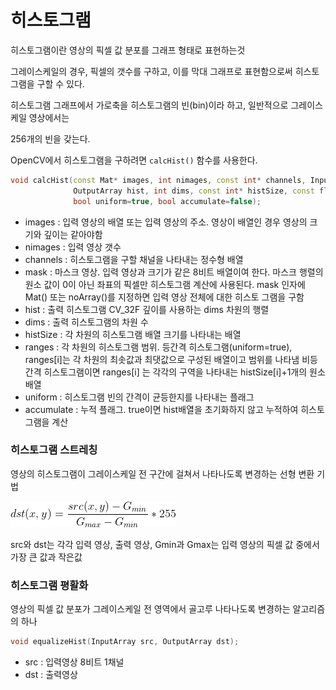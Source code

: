 # 히스토그램

히스토그램이란 영상의 픽셀 값 분포를 그래프 형태로 표현하는것

그레이스케일의 경우, 픽셀의 갯수를 구하고, 이를 막대 그래프로 표현함으로써 히스토그램을 구할 수 있다.

히스토그램 그래프에서 가로축을 히스토그램의 빈(bin)이라 하고, 일반적으로 그레이스케일 영상에서는

256개의 빈을 갖는다.

OpenCV에서 히스토그램을 구하려면 `calcHist()` 함수를 사용한다.



```c++
void calcHist(const Mat* images, int nimages, const int* channels, InputArray mask,
              OutputArray hist, int dims, const int* histSize, const float** ranges,
              bool uniform=true, bool accumulate=false);
```

- images : 입력 영상의 배열 또는 입력 영상의 주소. 영상이 배열인 경우 영상의 크기와 깊이는 같아야함
- nimages : 입력 영상 갯수
- channels : 히스토그램을 구할 채널을 나타내는 정수형 배열
- mask : 마스크 영상. 입력 영상과 크기가 같은 8비트 배열이여 한다. 마스크 행렬의 원소 값이 0이 아닌
               좌표의 픽셀만 히스토그램 계산에 사용된다. mask 인자에 Mat() 또는 noArray()를 지정하면
               입력 영상 전체에 대한 히스토 그램을 구함
- hist : 출력 히스토그램 CV_32F 깊이를 사용하는 dims 차원의 행렬
- dims  : 출력 히스토그램의 차원 수
- histSize : 각 차원의 히스토그램 배열 크기를 나타내는 배열
- ranges : 각 차원의 히스토그램 범위. 등간격 히스토그램(uniform=true), ranges[i]는 각 차원의
                 최솟값과 최댓값으로 구성된 배열이고 범위를 나타냄
                 비등간격 히스토그램이면 ranges[i] 는 각각의 구역을 나타내는 histSize[i]+1개의 원소 배열 
- uniform : 히스토그램 빈의 간격이 균등한지를 나타내는 플래그
- accumulate : 누적 플래그. true이면 hist배열을 초기화하지 않고 누적하여 히스토그램을 계산



### 히스토그램 스트레칭

영상의 히스토그램이 그레이스케일 전 구간에 걸쳐서 나타나도록 변경하는 선형 변환 기법

![](https://github.com/bongwon-suh/TIL/blob/master/img/1003/01.png?raw=true)

src와 dst는 각각 입력 영상, 출력 영상, Gmin과 Gmax는 입력 영상의 픽셀 값 중에서 가장 큰 값과 작은값



### 히스토그램 평활화

영상의 픽셀 값 분포가 그레이스케일 전 영역에서 골고루 나타나도록 변경하는 알고리즘의 하나

```c++
void equalizeHist(InputArray src, OutputArray dst);
```

- src : 입력영상 8비트 1채널
- dst : 출력영상

